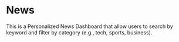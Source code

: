 # News

This is a Personalized News Dashboard that allow users to search by keyword and filter by category (e.g., tech, sports, business).